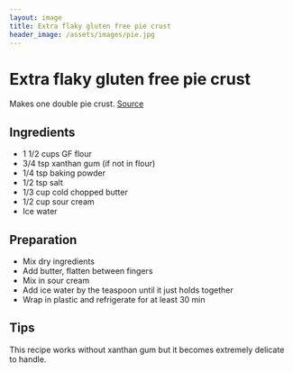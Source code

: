 ```yaml
---
layout: image
title: Extra flaky gluten free pie crust
header_image: /assets/images/pie.jpg
---
```


# Extra flaky gluten free pie crust

Makes one double pie crust. [Source](https://glutenfreeonashoestring.com/extra-flaky-gluten-free-sour-cream-pie-crust/)

## Ingredients

* 1 1/2 cups GF flour
* 3/4 tsp xanthan gum (if not in flour)
* 1/4 tsp baking powder
* 1/2 tsp salt
* 1/3 cup cold chopped butter
* 1/2 cup sour cream
* Ice water

## Preparation

* Mix dry ingredients
* Add butter, flatten between fingers
* Mix in sour cream
* Add ice water by the teaspoon until it just holds together
* Wrap in plastic and refrigerate for at least 30 min

## Tips

This recipe works without xanthan gum but it becomes extremely delicate to handle.
